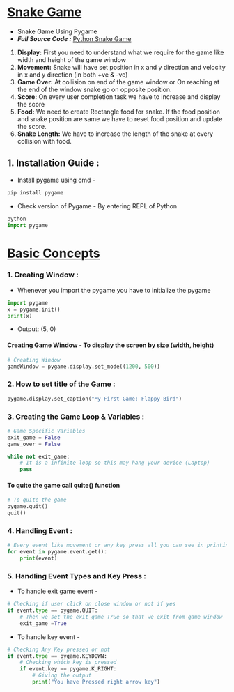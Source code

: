 # [Snake Game]()
- Snake Game Using Pygame
- ***Full Source Code :*** [Python Snake Game](./snake-game.py)

1. **Display:** First you need to understand what we require for the game like width and height of the game window
2. **Movement:** Snake will have set position in x and y direction and velocity in x and y direction (in both +ve & -ve)
3. **Game Over:** At collision on end of the game window or On reaching at the end of the window snake go on opposite position.
4. **Score:** On every user completion task we have to increase and display the score
5. **Food:** We need to create Rectangle food for snake. If the food position and snake position are same we have to reset food position and update the score.
6. **Snake Length:** We have to increase the length of the snake at every collision with food.

## 1. Installation Guide :

- Install pygame using cmd -

```py
pip install pygame
```

- Check version of Pygame - By entering REPL of Python

```py
python
import pygame
```

# [Basic Concepts](./1-Basic-Concept.py)

### 1. Creating Window :
- Whenever you import the pygame you have to initialize the pygame

```py
import pygame
x = pygame.init()
print(x)
```
- Output: (5, 0)

#### Creating Game Window - To display the screen by size (width, height)
```py
# Creating Window
gameWindow = pygame.display.set_mode((1200, 500))
```

### 2. How to set title of the Game :

```py
pygame.display.set_caption("My First Game: Flappy Bird")
```

### 3. Creating the Game Loop & Variables :

```py
# Game Specific Variables
exit_game = False
game_over = False

while not exit_game:
    # It is a infinite loop so this may hang your device (Laptop)
    pass
```

#### To quite the game call quite() function

```py
# To quite the game
pygame.quit()
quit()
```

### 4. Handling Event :

```py
# Every event like movement or any key press all you can see in printing event :
for event in pygame.event.get():
    print(event)
```

### 5. Handling Event Types and Key Press :

- To handle exit game event -
```py
# Checking if user click on close window or not if yes
if event.type == pygame.QUIT:
    # Then we set the exit_game True so that we exit from game window
    exit_game =True
```

- To handle key event -
```py
# Checking Any Key pressed or not
if event.type == pygame.KEYDOWN:
    # Checking which key is pressed
    if event.key == pygame.K_RIGHT:
        # Giving the output
        print("You have Pressed right arrow key")
```



